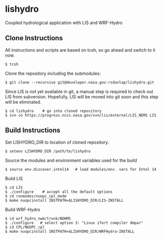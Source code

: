 # lishydro
Coupled hydrological application with LIS and WRF-Hydro

## Clone Instructions
All instructions and scripts are based on tcsh, so go
ahead and switch to it now.
```
$ tcsh
```

Clone the repository including the submodules:
```
$ git clone --recursive git@developer.nasa.gov:rsdunlap/lishydro.git
```

Since LIS is not yet available in git, a manual step is
required to check out LIS from subversion.  Hopefully, LIS
will be moved into git soon and this step will be eliminated.
```
$ cd lishydro    # go into cloned repository
$ svn co https://progress.nccs.nasa.gov/svn/lis/external/LIS_NEMS LIS
```

## Build Instructions

Set LISHYDRO_DIR to location of cloned repository.
```
$ setenv LISHYDRO_DIR /path/to/lishydro
```

Source the modules and environment variables used for the build
```
$ source env.discover.intel14   # load modules/env. vars for Intel 14
```

Build LIS
```
$ cd LIS
$ ./configure    # accept all the default options
$ cd runmodes/nuopc_cpl_mode
$ make nuopcinstall INSTPATH=$LISHYDRO_DIR/LIS-INSTALL
```

Build WRF-Hydro
```
$ cd wrf_hydro_nwm/trunk/NDHMS
$ ./configure   # select option 3: "Linux ifort compiler dmpar"
$ cd CPL/NUOPC_cpl
$ make nuopcinstall INSTPATH=$LISHYDRO_DIR/WRFHydro-INSTALL
```


